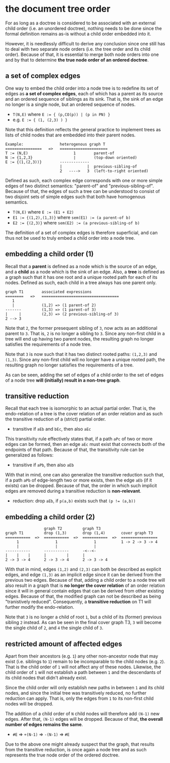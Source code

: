 
<!-- ======================================================================= -->
# the document tree order

For as long as a doctree is considered to be associated with an external child
order (i.e. an unordered doctree), nothing needs to be done since the formal
definition remains as-is without a child order embedded into it.

However, it is needlessly difficult to derive any conclusion since one still
has to deal with two separate node orders (i.e. the tree order and its child
order). Because of that, it is essential to merge both node orders into one
and by that to determine **the true node order of an ordered doctree**.

<!-- ======================================================================= -->
## a set of complex edges

One way to embed the child order into a node tree is to redefine its set of
edges as **a set of complex edges**, each of which has a parent as its source
and an ordered sequence of siblings as its sink. That is, the sink of an edge
no longer is a single node, but an ordered sequence of nodes.

* `T(N,E)` where `E := { (p,CO(p)) | (p in PN) }`
* e.g. `E := { (1, (2,3) ) }`

Note that this definition reflects the general practice to implement trees
as lists of child nodes that are embedded into their parent nodes.

```
Example:                heterogenous graph T
================   =>   =====================
T := (N,E)                    1        parent-of
N := {1,2,3}                  |        (top-down oriented)
E := {(1,(2,3))}        -------------
                        |           |  previous-sibling-of
                        2   ---->   3  (left-to-right oriented)
```

Defined as such, each complex edge corresponds with one or more simple edges
of two distinct semantics: "parent-of" and "previous-sibling-of". Because of
that, the edges of such a tree can be understood to consist of two disjoint
sets of simple edges such that both have homogenous semantics.

* `T(N,E)` where `E := (E1 + E2)`
* `E1 := {(1,2),(1,3)}` where `sem(E1) := (a parent-of b)`
* `E2 := {(2,3)}` where `sem(E2) := (a previous-sibling-of b)`

The definition of a set of complex edges is therefore superficial, and can
thus not be used to truly embed a child order into a node tree.

<!-- ======================================================================= -->
## embedding a child order (1)

Recall that a **parent** is defined as a node which is the source of an edge,
and a **child** as a node which is the sink of an edge. Also, a **tree** is
defined as a graph such that it has one root and a unique rooted path for each
of its nodes. Defined as such, each child in a tree always has one parent only.

```
graph T1        associated expressions
========   =>   ==================================
   1
   |            (1,2) => (1 parent-of 2)
-------         (1,3) => (1 parent-of 3)
|     |         (2,3) => (2 previous-sibling-of 3)
2 --> 3
```

Note that `2`, the former presequent sibling of `3`, now acts as an additional
parent to `3`. That is, `2` is no longer a sibling to `3`. Since any non-first
child in a tree will end up having two parent nodes, the resulting graph no
longer satisfies the requirements of a node tree.

Note that `3` is now such that it has two distinct rooted paths: `(1,2,3)` and
`(1,3)`. Since any non-first child will no longer have a unique rooted path,
the resulting graph no longer satisfies the requirements of a tree.

As can be seen, adding the set of edges of a child order to the set of edges of
a node tree **will (initially) result in a non-tree graph**.

<!-- ======================================================================= -->
## transitive reduction

Recall that each tree is isomorphic to an actual partial order. That is, the
endo-relation of a tree is the cover relation of an order relation and as such
the transitive reduction of a (strict) partial order.

* transitive if `aEb` and `bEc`, then also `aEc`

This transitivity rule effectively states that, if a path `aPc` of two or
more edges can be formed, then an edge `aEc` must exist that connects both
of the endpoints of that path. Because of that, the transitivity rule can
be generalized as follows:

* transitive if `aPb`, then also `aEb`

With that in mind, one can also generalize the transitive reduction such that,
if a path `aPb` of edge-length two or more exists, then the edge `aEb` (if it
exists) can be dropped. Because of that, the order in which such implicit edges
are removed during a transitive reduction is **non-relevant**.

* reduction: drop `aEb`, if `p(a,b)` exists such that `(p != (a,b))`

<!-- ======================================================================= -->
## embedding a child order (2)

```
                 graph T2         graph T3
graph T1         drop (1,3)       drop (1,4)       cover graph T3
===========  =>  ===========  =>  ===========  =>  ================
     1                1                1           1 -> 2 -> 3 -> 4
     |                |                |
-----------      -----------      -<--<-
|    |    |      |         |      |
2 -> 3 -> 4      2 -> 3 -> 4      2 -> 3 -> 4
```

With that in mind, edges `(1,2)` and `(2,3)` can both be described as explicit
edges, and edge `(1,3)` as an implicit edge since it can be derived from the
previous two edges. Because of that, adding a child order to a node tree will
also result in a graph that is **no longer the cover relation** of an order
relation since it will in general contain edges that can be derived from other
existing edges. Because of that, the modified graph can not be described as
being "tranistively reduced". Consequently, a **transitive reduction** on T1
will further modify the endo-relation.

Note that `3` is no longer a child of root `1`, but a child of its (former)
previous sibling `2` instead. As can be seen in the final cover graph T3,
`3` will become the single child of `2`, and `4` the single child of `3`.

<!-- ======================================================================= -->
## restricted amount of affected edges

Apart from their ancestors (e.g. `1`) any other non-ancestor node that may exist
(i.e. siblings to `1`) remain to be incomparable to the child nodes (e.g. `2`).
That is the child order of `1` will not affect any of these nodes. Likewise, the
child order of `1` will not establish a path between `1` and the descendants of
its child nodes that didn't already exist.

Since the child order will only establish new paths in between `1` and its
child nodes, and since the initial tree was transitively reduced, no further
reduction can apply. That is, only the edges from `1` to its non-first child
nodes will be dropped.

The addition of a child order of `N` child nodes will therefore add `(N-1)`
new edges. After that, `(N-1)` edges will be dropped. Because of that,
**the overall number of edges remains the same**.

* `#E` => `+(N-1)` => `-(N-1)` => `#E`

Due to the above one might already suspect that the graph, that results from
the transitive reduction, is once again a node tree and as such represents
the true node order of the ordered doctree.
